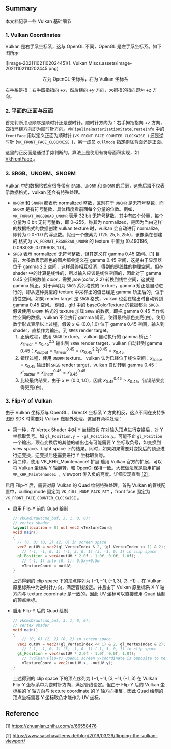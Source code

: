 ## Summary

本文档记录一些 Vulkan 基础细节

### 1. Vulkan Coordinates

Vulkan 是右手系坐标系，这与 OpenGL 不同，OpenGL 是左手系坐标系。如下图所示

![image-20211102110202445](1. Vulkan Miscs.assets/image-20211102110202445.png)

<center>左为 OpenGL 坐标系，右为 Vulkan 坐标系</center>

右手系是指：右手四指指向 $+x$，然后绕向 $+y$ 方向，大拇指的指向即为 $+z$ 方向。

  ### 2. 平面的正面与反面

首先判断顶点顺序是顺时针还是逆时针。顺时针方向为：右手拇指指向 $+z$ 方向，四指环绕方向即为顺时针方向。[```VkPipelineRasterizationStateCreateInfo```](https://www.khronos.org/registry/vulkan/specs/1.2-extensions/man/html/VkPipelineRasterizationStateCreateInfo.html) 中的 ```frontFace``` 用以定义正面为顺时针 (```VK_FRONT_FACE_COUNTER_CLOCKWISE ```) 还是逆时针 (```VK_FRONT_FACE_CLOCKWISE ```)，另一成员 ```cullMode``` 指定剔除背面还是正面。

 这里的正反面是通过手势判断的，算法上是使用有符号面积实现，如 [VkFrontFace ](https://www.khronos.org/registry/vulkan/specs/1.2-extensions/man/html/VkFrontFace.html)。

### 3. SRGB、UNORM、SNORM

Vulkan 中的数据格式有很多带有 ```SRGB```、```UNORM``` 和 ```SNORM``` 的后缀，这些后缀不仅表示数据格式，vulkan 还会有特殊处理。

- ```UNORM``` 和 ```SNORM``` 都表示 normalized 整数，区别在于 ```UNOMR``` 是无符号整数，而 ```SNORM``` 是有符号整数，具体精度看前面每个分量的位数。例如，```VK_FORMAT_R8G8B8A8_UNOMR``` 表示 32 bit 无符号整数，其中有四个分量，每个分量为 8 bit 无符号整数，即 0~255。称其为 normalized，是因为当由这样的数据格式的数据创建 vulkan texture 时，vulkan 会自动进行 normalize，即转为 0.0~1.0 的浮点数。假设一个像素为 $(125, 25, 5, 255)$，该像素在创建的 格式为 ```VK_FORMAT_R8G8B8A8_UNOMR``` 的 texture 中值为 $(0.490196, 0.098039, 0.019608, 1.0)$。
- ```SRGB``` 表示 normalized 无符号整数，但其定义在 gamma 0.45 空间。[[1]](#[1]) 目前，大多数表示颜色的图片都会定义在 gamma 0.45 空间，这是由于显示器位于 gamma 2.2 空间，这样最终相互抵消，得到的是线性的物理空间。但在 shader 中的计算是线性的，所以输入应该是线性空间的，因此对于 gamma 0.45 空间的数值 $color$，需要 $pow(color,2.2)$ 转换到线性空间，这就是 gamma 矫正。对于声明为 ```SRGB``` 系列格式的 texture，gamma 矫正是自动进行的，即从这种类型的 texture 中采样出的值已经是 gamma 矫正后的，位于线性空间。如果 render target 是 ```SRGB``` 格式，vulkan 也会在输出时自动转到 gamma 0.45 空间。
  例如，gltf 中的 baseColorTexture 的数据都为 ```SRGB```。假设使用 ```UNORM``` 格式的 texture 加载 ```SRGB``` 的数据，即把 gamma 0.45 当作线性空间的数据，vulkan 不会执行 gamma 矫正，使得最终颜色变亮(白)。使用数学形式表示以上过程，假设 $x\in (0.0, 1.0)$ 位于 gamma 0.45 空间，输入到 shader，直接作为输出，到 ```SRGB``` render target。
  1. 正确过程，使用 ```SRGB``` texture。
     vulkan 自动执行的 gamma 矫正：$x_{linear} = x_{0.45}^{2.2}$ 
     输出到 ```SRGB``` render target，vulkan 自动转到 gamma 0.45：$x_{output} = x_{linear}^{0.45}=(x_{0.45}^{2.2})^{0.45}=x_{0.45}$
  2. 错误过程，使用 ```UNORM``` texture。
     vulkan 认为已经位于线性空间：$x_{linear} = x_{0.45}$
     输出到 ```SRGB``` render target，vulkan 自动转到 gamma 0.45：$x'_{output}=x_{linear}^{0.45}=x_{0.45}^{0.45}$
  3. 比较最终结果，由于 $x\in (0.0, 1.0)$，因此 $x_{0.45}^{0.45} > x_{0.45}$，错误结果变得更亮(白)。



### 3. Flip-Y of Vulkan

由于 Vulkan 坐标系与 OpenGL、DirectX 坐标系 Y 方向相反，这点不同在支持多图形 SDK 时需要对 Vulkan 做额外处理。这里有两种处理：

- 第一种，在 Vertex Shader 中对 Y 坐标取负
  在对输入顶点进行变换后，对 Y 坐标取负号。如 `gl_Position.y = -gl_Position.y`。可能不止 `gl_Position` 一个输出，顶点变换后的其他的输出也有可能需要 Y 坐标取负号，如变换到 view space、Light space 下的结果。同时，如果如果需要对变换后的顶点进行逆变换，逆变换后还需要进行 Y 坐标取负号。
- 第二种，使用 VK_KHR_Maintenance1 扩展
  启用 Vulkan 官方的扩展，可以将 Vulkan 坐标系 Y 轴翻转，和 OpenGl 保持一致。大概做法就是启用扩展 `VK_KHR_Maintenance1 `，viewport 传入负的高度。详细实现查看 [[2]](#[2])。

启用 Flip-Y 后，需要对原 Vulkan 的 Quad 绘制特殊处理。首先 Vulkan 的管线配置中，culling mode 固定为 `VK_CULL_MODE_BACK_BIT` ，front face 固定为 `VK_FRONT_FACE_COUNTER_CLOCKWISE` 。

- 启用 Flip-Y 前的 Quad 绘制
  ```glsl
  // vkCmdDraw(cmd_buf, 3, 1, 0, 0);
  // vertex shader
  layout(location = 0) out vec2 vTextureCoord;
  void main() 
  {
  	// (0, 0) (0, 2) (2, 0) in screen space
  	vec2 outUV = vec2(gl_VertexIndex & 2, (gl_VertexIndex << 1) & 2);
      // (-1, -1, 0, 1) (-1, 3, 0, 1) (3, -1, 0, 1) in clip space
  	gl_Position = vec4(outUV * 2.0f - 1.0f, 0.0f, 1.0f);
      // (-1, 1) into (0, 1): 0.5xy+0.5w 
      vTextureCoord = outUV;
  }
  ```

  上述得到的 clip space 下的顶点序列为 $(-1,-1),(-1,3),(3,-1)$ ，在 Vulkan 原坐标系中为逆时针方向，满足管线设定。并且由于 Vulkan 原坐标系 X-Y 轴方向与 texture coordinate 是一致的，因此 UV 坐标可以直接使用 Quad 绘制的顶点坐标。

- 启用 Flip-Y 后的 Quad 绘制
  ```glsl
  // vkCmdDraw(cmd_buf, 3, 1, 0, 0);
  // vertex shader
  void main() 
  {
      // (0, 0) (2, 2) (0, 2) in screen space
  	vec2 outUV = vec2((gl_VertexIndex << 1) & 2, gl_VertexIndex & 2);
      // (-1, -1, 0, 1) (3, -1, 0, 1) (-1, 3, 0, 1) in clip space
  	gl_Position = vec4(outUV * 2.0f - 1.0f, 0.0f, 1.0f);
      // (Vulkan Flip-Y) OpenGL screen y-coordinate is opposite to texture y-coordinate
      vTextureCoord = vec2(outUV.x, -outUV.y);
  }
  ```

  上述得到的 clip space 下的顶点序列为 $(-1,-1),(3,-1),(-1,3)$ 在 Vulkan Flip-Y 坐标系中为逆时针方向，满足管线设定。但由于 Flip-Y 后的 Vulkan 坐标系的 Y 轴方向与 texture coordinate 的 Y 轴方向相反，因此 Quad 绘制的顶点坐标需要 Y 坐标取负才能作为 UV 坐标。 







## Reference

<a name="[1]">[1]</a> https://zhuanlan.zhihu.com/p/66558476

<a name=[2]>[2]</a> https://www.saschawillems.de/blog/2019/03/29/flipping-the-vulkan-viewport/
